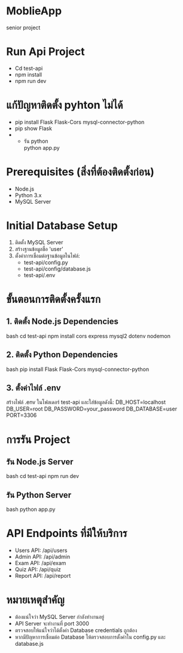 # MoblieApp
senior project

# Run Api Project
* Cd test-api
* npm install
* npm run dev

# แก้ปัญหาติดตั้ง pyhton ไม่ได้
*    pip install Flask Flask-Cors mysql-connector-python
*    pip show Flask
* * รัน python    
python app.py

# Prerequisites (สิ่งที่ต้องติดตั้งก่อน)
* Node.js
* Python 3.x
* MySQL Server

# Initial Database Setup
1. ติดตั้ง MySQL Server
2. สร้างฐานข้อมูลชื่อ 'user'
3. ตั้งค่าการเชื่อมต่อฐานข้อมูลในไฟล์:
   * test-api/config.py
   * test-api/config/database.js
   * test-api/.env

# ขั้นตอนการติดตั้งครั้งแรก

## 1. ติดตั้ง Node.js Dependencies
bash
cd test-api
npm install cors express mysql2 dotenv nodemon

## 2. ติดตั้ง Python Dependencies
bash
pip install Flask Flask-Cors mysql-connector-python

## 3. ตั้งค่าไฟล์ .env
สร้างไฟล์ .env ในโฟลเดอร์ test-api และใส่ข้อมูลดังนี้:
DB_HOST=localhost
DB_USER=root
DB_PASSWORD=your_password
DB_DATABASE=user
PORT=3306

# การรัน Project

## รัน Node.js Server
bash
cd test-api
npm run dev

## รัน Python Server
bash
python app.py

# API Endpoints ที่มีให้บริการ
* Users API: /api/users
* Admin API: /api/admin
* Exam API: /api/exam
* Quiz API: /api/quiz
* Report API: /api/report

# หมายเหตุสำคัญ
* ต้องแน่ใจว่า MySQL Server กำลังทำงานอยู่
* API Server จะทำงานที่ port 3000
* ตรวจสอบให้แน่ใจว่าได้ตั้งค่า Database credentials ถูกต้อง
* หากมีปัญหาการเชื่อมต่อ Database ให้ตรวจสอบการตั้งค่าใน config.py และ database.js